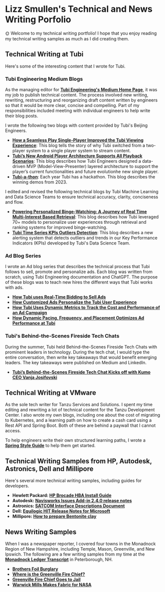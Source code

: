 # Lizz Smullen's Technical and News Writing Porfolio

🌞 Welcome to my technical writing portfolio! I hope that you enjoy reading my technical writing samples as much as I did creating them.

## Technical Writing at Tubi

Here's some of the interesting content that I wrote for Tubi.

### Tubi Engineering Medium Blogs

As the managing editor for **[Tubi Engineering's Medium Home Page](https://code.tubitv.com/)**, it was my job to publish technical content. The process involved new writing, rewriting, restructuring and reorganizing draft content written by engineers so that it would be more clear, concise and compelling. Part of my responsibilities included meeting with individual engineers to help write their blog posts. 

I wrote the following two blogs with content provided by Tubi's Beijing Engineers. 

* **[How a Seamless Play Single-Player Improved the Tubi Viewing Experience](https://code.tubitv.com/how-a-seamless-play-single-player-improved-the-tubi-viewing-experience-70933bcb68f9)**: This blog tells the story of why Tubi switched from a two-player system to a single player system to stream content.
* **[Tubi’s New Android Player Architecture Supports All Playback Scenarios](https://code.tubitv.com/tubis-new-android-player-architecture-supports-all-playback-scenarios-322ee3a7153c)**: This blog describes how Tubi Engineers designed a data-driven MVP (Model-View-Presenter) layered architecture to support the player’s current functionalities and future evolutionhe new single player.
* **[Tubi-a-thon](https://code.tubitv.com/tubi-a-thon-2023-1624ac03056)**: Each year Tubi has a hackathon. This blog describes the winning demos from 2023.
  
I edited and revised the following technical blogs by Tubi Machine Learning and Data Science Teams to ensure technical accuracy, clarity, conciseness and flow.

* **[Powering Personalized Binge-Watching: A Journey of Real Time Multi-Interest Based Retrieval](https://code.tubitv.com/powering-personalized-binge-watching-a-journey-of-real-time-multi-interest-based-retrieval-8aa39ed127a)**: This blog describes how Tubi leveraged 70+ models to personalize user experiences through retrieval and ranking systems for improved binge-watching.
* **[Tubi Time Series KPIs Outliers Detection](https://code.tubitv.com/tubi-time-series-kpis-outliers-detection-39e5b994fba)**: This blog describes a new alerting system that detects outliers and trends in our Key Performance Indicators (KPIs) developed by Tubi's Data Science Team. 

  
### Ad Blog Series

I wrote an Ad blog series that describes the technical process that Tubi follows to sell, promote and personalize ads. Each blog was written from scratch, using Tubi Engineering documentation and ChatGPT. The purpose of these blogs was to teach new hires the different ways that Tubi works with ads.

- **[How Tubi uses Real-Time Bidding to Sell Ads](https://github.com/lizztest/lizzpowerlifter/blob/main/How%20Tubi%20uses%20Real-Time%20Bidding%20to%20Sell%20Ads%207aab1ffe49a0400a959c952360cdc3d7.pdf)**
- **[How Customized Ads Personalize the Tubi User Experience](https://github.com/lizztest/lizzpowerlifter/blob/main/How%20Customized%20Ads%20Personalize%20the%20Tubi%20User%20Exper%2041e845f1383c45688f9567504f37754a.pdf)**
- **[How Tubi Uses Dynamic Metrics to Track the Cost and Performance of an Ad Campaign](https://github.com/lizztest/lizzpowerlifter/blob/main/How%20Tubi%20Uses%20Dynamic%20Metrics%20to%20Track%20the%20Cost%20an%20fdbdcee1ca42479e8bf98dabe8e01d6a.pdf)**
- **[How Dynamic Pacing, Frequency, and Placement Optimizes Ad Performance at Tubi](https://github.com/lizztest/lizzpowerlifter/blob/main/How%20Dynamic%20Pacing,%20Frequency,%20and%20Placement%20Optimizes%20Ad%20Performance%20at%20Tubi.pdf)**

### Tubi's Behind-the-Scenes Fireside Tech Chats

During the summer, Tubi held Behind-the-Scenes Fireside Tech Chats with prominent leaders in technology. During the tech chat, I would type the entire conversation, then write key takeaways that would benefit emerging leaders. The key takeaways were published on Medium and LinkedIn.

- **[Tubi’s Behind-the-Scenes Fireside Tech Chat Kicks off with Kumo CEO Vanja Josifovski](https://www.linkedin.com/feed/update/urn:li:activity:7239715657884323842/)**

## Technical Writing at VMware

As the sole tech writer for Tanzu Services and Solutions. I spent my time editing and rewriting a lot of technical content for the Tanzu Development Center. I also wrote my own blogs, including one about the cost of migrating to Kubernetes, and a learning path on how to create a cash card using a Rest API and Spring Boot. Both of these are behind a paywall that I cannot access. 

To help engineers write their own structured learning paths, I wrote a **[Spring Style Guide](https://github.com/lizztest/lizzpowerlifter/blob/main/Spring%20Style%20Guide.pdf)** to help them get started.

## Technical Writing Samples from HP, Autodesk, Astronics, Dell and Millipore

Here's several more technical writing samples, including guides for developers.

- **Hewlett Packard: [HP Brocade HBA Install Guide](https://github.com/lizztest/lizzpowerlifter/raw/main/HP_Brocade_HBA_release_notes.pdf)**
- **Autodesk: [Navisworks Issues Add-in 2.4.0 release notes](https://github.com/lizztest/lizzpowerlifter/raw/main/Navisworks%20Issues%20Add-in%202.4.0%20release%20notes_LS_012121.pdf)**
- **Astronics: [SATCOM Interface Descriptions Document](https://github.com/lizztest/lizzpowerlifter/raw/main/Interface%20Description%20Document%20ACMU%20Writing%20Sample%20(1).pdf)**
- **Dell: [Equilogic HIT Release Notes for Microsoft](https://github.com/lizztest/lizzpowerlifter/raw/main/Dell%20Writing%20Sample%20--%20110-6218-EN-R1_HIT_ME_Release_Notes_v4_8_0.pdf)**
- **Millipore: [How to prepare Bentonite clay](https://github.com/lizztest/lizzpowerlifter/blob/main/How%20to%20prepare%20Bentonite%20clay.pdf)**

## News Writing Samples

When I was a newspaper reporter, I covered four towns in the Monadnock Region of New Hampshire, including Temple, Mason, Greenville, and New Ipswich. The following are a few writing samples from my time at the **[Monadnock Ledger Transcript](https://ledgertranscript.com/)** in Peterborough, NH.

- **[Brothers Foil Burglary](https://github.com/lizztest/lizzpowerlifter/blob/main/Temple%20burglary.pdf)**
- **[Where is the Greenville Fire Chief?](https://github.com/lizztest/lizzpowerlifter/blob/main/MAGRlarrylegere_0722%20(2).docx.pdf)**
- **[Greenville Fire Chief Goes to Jail](https://github.com/lizztest/lizzpowerlifter/blob/main/MAGRlegereinjail_0805.docx.pdf)**
- **[Warwick Mills Makes Fabric for NASA](https://github.com/lizztest/lizzpowerlifter/blob/main/MANIWarwickMills_1127%20(1).docx.pdf)**




